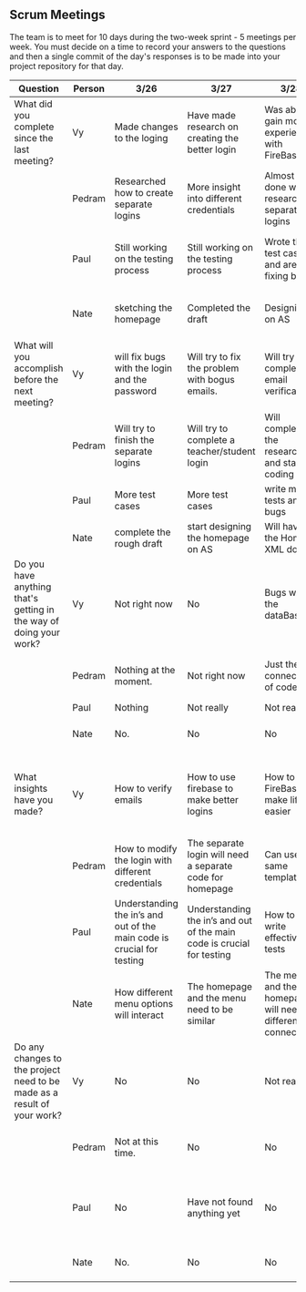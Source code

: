 ## Scrum Meetings
The team is to meet for 10 days during the two-week sprint - 5 meetings per week. You must decide on a time to record your answers to the questions and then a single commit of the day's responses is to be made into your project repository for that day.

Question    |          Person                                             | 3/26 | 3/27 | 3/28 | 3/29 | 3/30 | 03/31 | 04/01 |04/02 | day | day |
------------|---------------------------------------------------------------------|-----|-----|-----|-----|-----|-----|-----|----|-----|-----|                                                              
| What did you complete since the last meeting? | Vy |   Made changes to the loging | Have made research on creating the better login | Was able to gain more experience with FireBase | Did more research on email authentication | Began implementing user’s profile on the main page | Complete the user’s profile nicely| Understanding on the avatar matter|The profile
|            | Pedram |  Researched how to create separate logins | More insight into different credentials | Almost done with research on separate logins | Created a sample login for teacher | Looked at how to do the menu | Working on menu|getting rid of bugs | Fixed the bug 
|            | Paul |   Still working on the testing process | Still working on the testing process | Wrote the test cases and are fixing bugs | completed a series of test cases | Still working on the testing process  |Still working on the testing process  |testing|Still working on the testing process  
|            | Nate | sketching the homepage | Completed the draft | Designing on AS | Still working on the XML | Thinking of lessons | Lessons|decided to change some lessons around | Finished the lessons
| What will you accomplish before the next meeting? | Vy | will fix bugs with the login and the password|  Will try to fix the problem with bogus emails.| Will try to complete email verification | Finish the email authentication | Try to see if sign in with google if worth the time since it’s not a requirement |Make an avatar for users|Try to get it to work|Fixed the errors with the ids
|            | Pedram |    Will try to finish the separate logins | Will try to complete a teacher/student login | Will complete the research and start coding | implement the dual login | Start working on menu | some more menu |fix the bugs asap| Work on the home page
|            | Paul |   More test cases | More test cases | write more tests and fix bugs | More test cases |  More test cases |More test cases| Figure out testing toast|More test cases
|            | Nate |  complete the rough draft | start designing the homepage on AS | Will have the Home XML done | Finish the XML | Coding lessons | lessons|finish up the changes|work on setting up hints
| Do you have anything that's getting in the way of doing your work? | Vy | Not right now |No | Bugs with the dataBase | No |   Not being able to work with others face to face | The ImageView not showing up| Not being to talk it out to anyone|Noisy house and boredom
|            | Pedram|   Nothing at the moment.| Not right now | Just the connection of code | No | Being stuck at home |No|Bugs| feeling mentally clouding today
|            | Paul |   Nothing | Not really | Not really | Not really | Not really |Not really|Not really|Not really
|            | Nate | No. | No | No | Not at the moment | No|so far so good|the !being able to go outside|Nope, I am feeling great
| What insights have you made? |Vy| How to verify emails | How to use firebase to make better logins | How to use FireBase to make life easier | FireBase has built in features that are life saving | Group project seriously needs teamwork|ImageView with some pictures will show and some others won’t|Work alone is not efficient |Staring at screen for hours make you tired
|            | Pedram |  How to modify the login with different credentials | The separate login will need a separate code for homepage | Can use the same template | The dual login is more complicated that I thought | There is a lot that goes on creating a menu|Everything is more linked that I thought| Bugs are annoying|Nothing today
|            | Paul |   Understanding the in’s and out of the main code is crucial for testing | Understanding the in’s and out of the main code is crucial for testing | How to write effective tests | using espresso for testing |  Understanding the in’s and out of the main code is crucial for testing|You have to think around the box |Toast is a lot more complicated |Nothing
|            | Nate | How different menu options will interact | The homepage and the menu need to be similar | The menu and the homepage will need different connections | The HomePage needs to be different for the teacher |  It requires more knowledge of the basics to make lessons about them| Not today|Just solidifying my basic knowledge of java|The amount of hints can impact learning experience 
| Do any changes to the project need to be made as a result of your work? |Vy | No | No | Not really | Not at the moment | Main page displays user’s info taking from the database| Changes to the picture |Not much|More errors
|            | Pedram |   Not at this time. | No | No | Not right now | Depends on how the menu plays out|So I can change up the menu if needed| Probably to fix the bug|Nope
|            | Paul |   No | Have not found anything yet | No |  Not now | Have not found anything yet|Yes, the way it’s tested| Just depends on the tests fail| I think I have to change a val due to failing test cases
|            | Nate | No. | No | No |  No | Not really|I don’t think so at this point|Nope|Not sure
